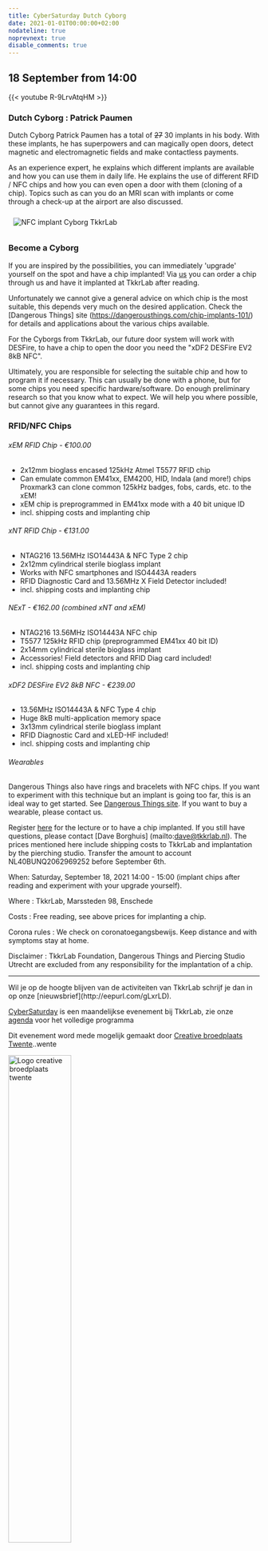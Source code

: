 ```yaml
---
title: CyberSaturday Dutch Cyborg
date: 2021-01-01T00:00:00+02:00
nodateline: true
noprevnext: true
disable_comments: true
---
```


## 18 September from 14:00  ##

{{< youtube R-9LrvAtqHM >}}

### Dutch Cyborg : Patrick Paumen

Dutch Cyborg Patrick Paumen has a total of <strike>27</strike> 30 implants in his body. With these implants, he has superpowers and can magically open doors, detect magnetic and electromagnetic fields and make contactless payments.

As an experience expert, he explains which different implants are available and how you can use them in daily life. He explains the use of different RFID / NFC chips and how you can even open a door with them (cloning of a chip). Topics such as can you do an MRI scan with implants or come through a check-up at the airport are also discussed.

<img  alt="NFC implant Cyborg TkkrLab" src="/images/nfc-implant-cyborg.jpg" style="margin: 10px;">

### Become a Cyborg
If you are inspired by the possibilities, you can immediately 'upgrade' yourself on the spot and have a chip implanted! Via [us](https://tickets.tkkrlab.space/TkkrLab/cyborg21/) you can order a chip through us and have it implanted at TkkrLab after reading.

Unfortunately we cannot give a general advice on which chip is the most suitable, this depends very much on the desired application. Check the [Dangerous Things] site (https://dangerousthings.com/chip-implants-101/) for details and applications about the various chips available.

For the Cyborgs from TkkrLab, our future door system will work with DESFire, to have a chip to open the door you need the "xDF2 DESFire EV2 8kB NFC".

Ultimately, you are responsible for selecting the suitable chip and how to program it if necessary. This can usually be done with a phone, but for some chips you need specific hardware/software. Do enough preliminary research so that you know what to expect. We will help you where possible, but cannot give any guarantees in this regard.

### RFID/NFC Chips

###### xEM RFID Chip - €100.00
- 2x12mm bioglass encased 125kHz Atmel T5577 RFID chip
- Can emulate common EM41xx, EM4200, HID, Indala (and more!) chips
Proxmark3 can clone common 125kHz badges, fobs, cards, etc. to the xEM!
- xEM chip is preprogrammed in EM41xx mode with a 40 bit unique ID
- incl. shipping costs and implanting chip

###### xNT RFID Chip - €131.00
- NTAG216 13.56MHz ISO14443A & NFC Type 2 chip
- 2x12mm cylindrical sterile bioglass implant
- Works with NFC smartphones and ISO4443A readers
- RFID Diagnostic Card and 13.56MHz X Field Detector included!
- incl. shipping costs and implanting chip

###### NExT - €162.00 (combined xNT and xEM)
- NTAG216 13.56MHz ISO14443A NFC chip
- T5577 125kHz RFID chip (preprogrammed EM41xx 40 bit ID)
- 2x14mm cylindrical sterile bioglass implant
- Accessories! Field detectors and RFID Diag card included!
- incl. shipping costs and implanting chip


###### xDF2 DESFire EV2 8kB NFC - €239.00
- 13.56MHz ISO14443A & NFC Type 4 chip
- Huge 8kB multi-application memory space
- 3x13mm cylindrical sterile bioglass implant
- RFID Diagnostic Card and xLED-HF included!
- incl. shipping costs and implanting chip

###### Wearables
Dangerous Things also have rings and bracelets with NFC chips. If you want to experiment with this technique but an implant is going too far, this is an ideal way to get started. See [Dangerous Things site](https://dangerousthings.com/category/wearables/). If you want to buy a wearable, please contact us.

Register [here](https://tickets.tkkrlab.space/TkkrLab/cyborg21/) for the lecture or to have a chip implanted. If you still have questions, please contact [Dave Borghuis] (mailto:dave@tkkrlab.nl). The prices mentioned here include shipping costs to TkkrLab and implantation by the pierching studio. Transfer the amount to account NL40BUNQ2062969252 before September 6th.

When: Saturday, September 18, 2021 14:00 - 15:00 (implant chips after reading and experiment with your upgrade yourself).

Where : TkkrLab, Marssteden 98, Enschede

Costs : Free reading, see above prices for implanting a chip.

Corona rules : We check on coronatoegangsbewijs. Keep distance and with symptoms stay at home.

Disclaimer : TkkrLab Foundation, Dangerous Things and Piercing Studio Utrecht are excluded from any responsibility for the implantation of a chip.

<hr>
Wil je op de hoogte blijven van de activiteiten van TkkrLab schrijf je dan in op onze [nieuwsbrief](http://eepurl.com/gLxrLD).


[CyberSaturday](/cybersaturdays/cybersaturday/) is een maandelijkse evenement bij TkkrLab, zie onze [agenda](/agenda/) voor het volledige programma

Dit evenement word mede mogelijk gemaakt door [Creative broedplaats Twente](http://www.creatievebroedplaatsentwente.nl/)..wente

<img width=50% src="/images/Logo-Creatieve-Broedplaatsen-Twente.jpg"  alt="Logo creative broedplaats twente">